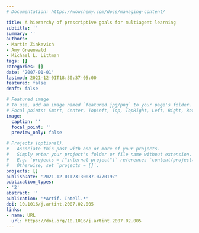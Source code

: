 ```yaml
---
# Documentation: https://wowchemy.com/docs/managing-content/

title: A hierarchy of prescriptive goals for multiagent learning
subtitle: ''
summary: ''
authors:
- Martin Zinkevich
- Amy Greenwald
- Michael L. Littman
tags: []
categories: []
date: '2007-01-01'
lastmod: 2021-12-01T18:30:37-05:00
featured: false
draft: false

# Featured image
# To use, add an image named `featured.jpg/png` to your page's folder.
# Focal points: Smart, Center, TopLeft, Top, TopRight, Left, Right, BottomLeft, Bottom, BottomRight.
image:
  caption: ''
  focal_point: ''
  preview_only: false

# Projects (optional).
#   Associate this post with one or more of your projects.
#   Simply enter your project's folder or file name without extension.
#   E.g. `projects = ["internal-project"]` references `content/project/deep-learning/index.md`.
#   Otherwise, set `projects = []`.
projects: []
publishDate: '2021-12-01T23:30:37.077019Z'
publication_types:
- '2'
abstract: ''
publication: '*Artif. Intell.*'
doi: 10.1016/j.artint.2007.02.005
links:
- name: URL
  url: https://doi.org/10.1016/j.artint.2007.02.005
---
```

